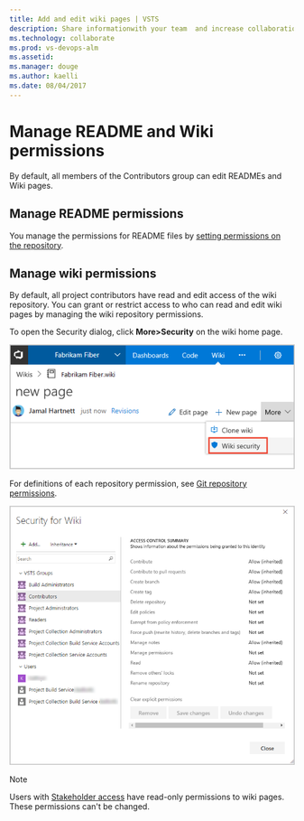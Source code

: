 ```yaml
---
title: Add and edit wiki pages | VSTS  
description: Share informationwith your team  and increase collaboration using a built-in team project wiki - Visual Studio Team Services (VSTS)  
ms.technology: collaborate
ms.prod: vs-devops-alm
ms.assetid: 
ms.manager: douge
ms.author: kaelli
ms.date: 08/04/2017
---    
```





# Manage README and Wiki permissions 

By default, all members of the Contributors group can edit READMEs and Wiki pages. 

<!--- TO BE COMPLETED  --> 


<a id="manage-readme-permissions"></a>

## Manage README permissions

You manage the permissions for README files by [setting permissions on the repository](../security/set-git-tfvc-repository-permissions.md). 

<a id="manage-wiki-permissions"></a>

## Manage wiki permissions   
By default, all project contributors have read and edit access of the wiki repository. You can grant or restrict access to who can read and edit wiki pages by managing the wiki repository permissions.  

To open the Security dialog, click **More>Security** on the wiki home page. 
 
<img src="_img/wiki/wiki-open-security.png" alt="Wiki, open security" style="border: 1px solid #CCCCCC;" />  

For definitions of each repository permission, see [Git repository permissions](../security/permissions.md#git-repository).

<img src="_img/wiki/security-dialog.png" alt="Wiki security dialog" style="border: 1px solid #CCCCCC;" />  

>[!NOTE]  
>Users with [Stakeholder access](../quickstart/get-started-stakeholder.md) have read-only permissions to wiki pages. These permissions can't be changed. 

